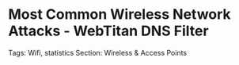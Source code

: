 # Most Common Wireless Network Attacks - WebTitan DNS Filter

Tags: Wifi, statistics
Section: Wireless & Access Points